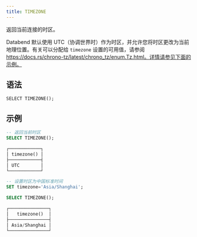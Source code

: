 ```yaml
---
title: TIMEZONE
---
```


返回当前连接的时区。

Databend 默认使用 UTC（协调世界时）作为时区，并允许您将时区更改为当前地理位置。有关可以分配给 `timezone` 设置的可用值，请参阅 https://docs.rs/chrono-tz/latest/chrono_tz/enum.Tz.html。详情请参见下面的示例。

## 语法

```
SELECT TIMEZONE();
```

## 示例

```sql
-- 返回当前时区
SELECT TIMEZONE();

┌────────────┐
│ timezone() │
├────────────┤
│ UTC        │
└────────────┘

-- 设置时区为中国标准时间
SET timezone='Asia/Shanghai';

SELECT TIMEZONE();

┌───────────────┐
│   timezone()  │
├───────────────┤
│ Asia/Shanghai │
└───────────────┘
```